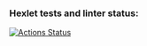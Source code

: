 ### Hexlet tests and linter status:
[![Actions Status](https://github.com/Metaller000/python-project-lvl1/workflows/hexlet-check/badge.svg)](https://github.com/Metaller000/python-project-lvl1/actions)
